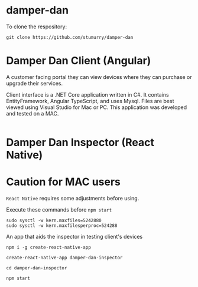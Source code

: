 # damper-dan

To clone the respository:

`git clone https://github.com/stumurry/damper-dan`



# Damper Dan Client (Angular)

A customer facing portal they can view devices where they can purchase or upgrade their services.

Client interface is a .NET Core application written in C#.  It contains EntityFramework, Angular TypeScript, and uses Mysql.  Files are best viewed using Visual Studio for Mac or PC.  This application was developed and tested on a MAC.  

```

```

# Damper Dan Inspector (React Native)

# Caution for MAC users

`React Native` requires some adjustments before using.

Execute these commands before `npm start`
```
sudo sysctl -w kern.maxfiles=5242880
sudo sysctl -w kern.maxfilesperproc=524288
```

An app that aids the inspector in testing client's devices 

```
npm i -g create-react-native-app

create-react-native-app damper-dan-inspector

cd damper-dan-inspector

npm start

```


